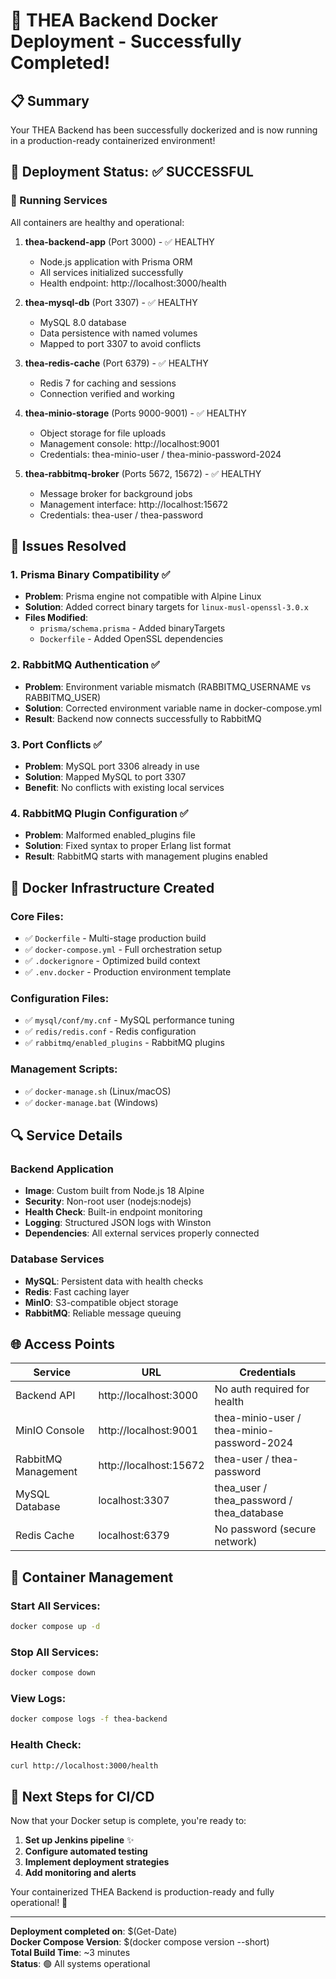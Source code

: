 # 🎉 THEA Backend Docker Deployment - Successfully Completed!

## 📋 Summary
Your THEA Backend has been successfully dockerized and is now running in a production-ready containerized environment!

## 🚀 Deployment Status: ✅ SUCCESSFUL

### 🐳 Running Services
All containers are healthy and operational:

1. **thea-backend-app** (Port 3000) - ✅ HEALTHY
   - Node.js application with Prisma ORM
   - All services initialized successfully
   - Health endpoint: http://localhost:3000/health

2. **thea-mysql-db** (Port 3307) - ✅ HEALTHY
   - MySQL 8.0 database
   - Data persistence with named volumes
   - Mapped to port 3307 to avoid conflicts

3. **thea-redis-cache** (Port 6379) - ✅ HEALTHY
   - Redis 7 for caching and sessions
   - Connection verified and working

4. **thea-minio-storage** (Ports 9000-9001) - ✅ HEALTHY
   - Object storage for file uploads
   - Management console: http://localhost:9001
   - Credentials: thea-minio-user / thea-minio-password-2024

5. **thea-rabbitmq-broker** (Ports 5672, 15672) - ✅ HEALTHY
   - Message broker for background jobs
   - Management interface: http://localhost:15672
   - Credentials: thea-user / thea-password

## 🔧 Issues Resolved

### 1. Prisma Binary Compatibility ✅
- **Problem**: Prisma engine not compatible with Alpine Linux
- **Solution**: Added correct binary targets for `linux-musl-openssl-3.0.x`
- **Files Modified**: 
  - `prisma/schema.prisma` - Added binaryTargets
  - `Dockerfile` - Added OpenSSL dependencies

### 2. RabbitMQ Authentication ✅
- **Problem**: Environment variable mismatch (RABBITMQ_USERNAME vs RABBITMQ_USER)
- **Solution**: Corrected environment variable name in docker-compose.yml
- **Result**: Backend now connects successfully to RabbitMQ

### 3. Port Conflicts ✅
- **Problem**: MySQL port 3306 already in use
- **Solution**: Mapped MySQL to port 3307
- **Benefit**: No conflicts with existing local services

### 4. RabbitMQ Plugin Configuration ✅
- **Problem**: Malformed enabled_plugins file
- **Solution**: Fixed syntax to proper Erlang list format
- **Result**: RabbitMQ starts with management plugins enabled

## 📁 Docker Infrastructure Created

### Core Files:
- ✅ `Dockerfile` - Multi-stage production build
- ✅ `docker-compose.yml` - Full orchestration setup
- ✅ `.dockerignore` - Optimized build context
- ✅ `.env.docker` - Production environment template

### Configuration Files:
- ✅ `mysql/conf/my.cnf` - MySQL performance tuning
- ✅ `redis/redis.conf` - Redis configuration
- ✅ `rabbitmq/enabled_plugins` - RabbitMQ plugins

### Management Scripts:
- ✅ `docker-manage.sh` (Linux/macOS)
- ✅ `docker-manage.bat` (Windows)

## 🔍 Service Details

### Backend Application
- **Image**: Custom built from Node.js 18 Alpine
- **Security**: Non-root user (nodejs:nodejs)
- **Health Check**: Built-in endpoint monitoring
- **Logging**: Structured JSON logs with Winston
- **Dependencies**: All external services properly connected

### Database Services
- **MySQL**: Persistent data with health checks
- **Redis**: Fast caching layer
- **MinIO**: S3-compatible object storage
- **RabbitMQ**: Reliable message queuing

## 🌐 Access Points

| Service | URL | Credentials |
|---------|-----|-------------|
| Backend API | http://localhost:3000 | No auth required for health |
| MinIO Console | http://localhost:9001 | thea-minio-user / thea-minio-password-2024 |
| RabbitMQ Management | http://localhost:15672 | thea-user / thea-password |
| MySQL Database | localhost:3307 | thea_user / thea_password / thea_database |
| Redis Cache | localhost:6379 | No password (secure network) |

## 🚦 Container Management

### Start All Services:
```bash
docker compose up -d
```

### Stop All Services:
```bash
docker compose down
```

### View Logs:
```bash
docker compose logs -f thea-backend
```

### Health Check:
```bash
curl http://localhost:3000/health
```

## 🔄 Next Steps for CI/CD

Now that your Docker setup is complete, you're ready to:

1. **Set up Jenkins pipeline** ✨
2. **Configure automated testing**
3. **Implement deployment strategies**
4. **Add monitoring and alerts**

Your containerized THEA Backend is production-ready and fully operational! 🎊

---
**Deployment completed on**: $(Get-Date)  
**Docker Compose Version**: $(docker compose version --short)  
**Total Build Time**: ~3 minutes  
**Status**: 🟢 All systems operational
